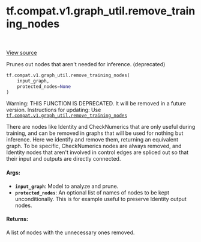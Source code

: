 <div itemscope itemtype="http://developers.google.com/ReferenceObject">
<meta itemprop="name" content="tf.compat.v1.graph_util.remove_training_nodes" />
<meta itemprop="path" content="Stable" />
</div>

# tf.compat.v1.graph_util.remove_training_nodes

<!-- Insert buttons and diff -->

<table class="tfo-notebook-buttons tfo-api" align="left">
</table>

<a target="_blank" href="/code/stable/tensorflow/python/framework/graph_util_impl.py">View source</a>



Prunes out nodes that aren't needed for inference. (deprecated)

``` python
tf.compat.v1.graph_util.remove_training_nodes(
    input_graph,
    protected_nodes=None
)
```



<!-- Placeholder for "Used in" -->

Warning: THIS FUNCTION IS DEPRECATED. It will be removed in a future version.
Instructions for updating:
Use <a href="../../../../tf/compat/v1/graph_util/remove_training_nodes.md"><code>tf.compat.v1.graph_util.remove_training_nodes</code></a>

There are nodes like Identity and CheckNumerics that are only useful
during training, and can be removed in graphs that will be used for
nothing but inference. Here we identify and remove them, returning an
equivalent graph. To be specific, CheckNumerics nodes are always removed, and
Identity nodes that aren't involved in control edges are spliced out so that
their input and outputs are directly connected.

#### Args:


* <b>`input_graph`</b>: Model to analyze and prune.
* <b>`protected_nodes`</b>: An optional list of names of nodes to be kept
  unconditionally. This is for example useful to preserve Identity output
  nodes.


#### Returns:

A list of nodes with the unnecessary ones removed.



